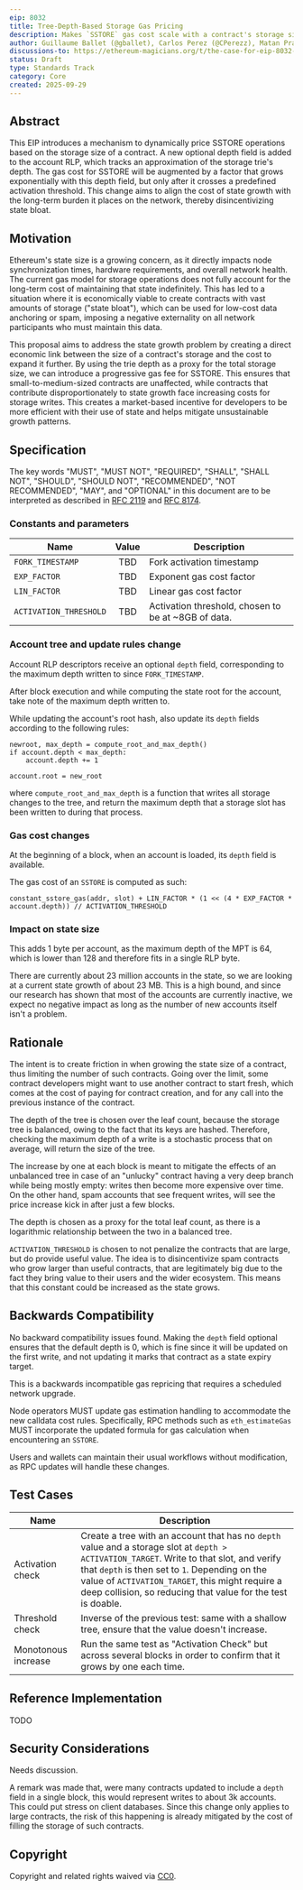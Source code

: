 ```yaml
---
eip: 8032
title: Tree-Depth-Based Storage Gas Pricing
description: Makes `SSTORE` gas cost scale with a contract's storage size to discourage state bloat.
author: Guillaume Ballet (@gballet), Carlos Perez (@CPerezz), Matan Prasma (@KanExtension), Wei Han Ng (@weiihann)
discussions-to: https://ethereum-magicians.org/t/the-case-for-eip-8032-in-glamsterdam-tree-depth-based-storage-gas-pricing/25619
status: Draft
type: Standards Track
category: Core
created: 2025-09-29
---
```


## Abstract

This EIP introduces a mechanism to dynamically price SSTORE operations based on the storage size of a contract. A new optional depth field is added to the account RLP, which tracks an approximation of the storage trie's depth. The gas cost for SSTORE will be augmented by a factor that grows exponentially with this depth field, but only after it crosses a predefined activation threshold. This change aims to align the cost of state growth with the long-term burden it places on the network, thereby disincentivizing state bloat.

## Motivation

Ethereum's state size is a growing concern, as it directly impacts node synchronization times, hardware requirements, and overall network health. The current gas model for storage operations does not fully account for the long-term cost of maintaining that state indefinitely. This has led to a situation where it is economically viable to create contracts with vast amounts of storage ("state bloat"), which can be used for low-cost data anchoring or spam, imposing a negative externality on all network participants who must maintain this data.

This proposal aims to address the state growth problem by creating a direct economic link between the size of a contract's storage and the cost to expand it further. By using the trie depth as a proxy for the total storage size, we can introduce a progressive gas fee for SSTORE. This ensures that small-to-medium-sized contracts are unaffected, while contracts that contribute disproportionately to state growth face increasing costs for storage writes. This creates a market-based incentive for developers to be more efficient with their use of state and helps mitigate unsustainable growth patterns.

## Specification

The key words "MUST", "MUST NOT", "REQUIRED", "SHALL", "SHALL NOT", "SHOULD", "SHOULD NOT", "RECOMMENDED", "NOT RECOMMENDED", "MAY", and "OPTIONAL" in this document are to be interpreted as described in [RFC 2119](https://www.rfc-editor.org/rfc/rfc2119) and [RFC 8174](https://www.rfc-editor.org/rfc/rfc8174).

### Constants and parameters

|Name|Value|Description|
|-|:-:|-|
|`FORK_TIMESTAMP`| TBD | Fork activation timestamp |
|`EXP_FACTOR` | TBD | Exponent gas cost factor |
|`LIN_FACTOR` | TBD | Linear gas cost factor |
| `ACTIVATION_THRESHOLD` | TBD | Activation threshold, chosen to be at ~8GB of data. |

### Account tree and update rules change

Account RLP descriptors receive an optional `depth` field, corresponding to the maximum depth written to since `FORK_TIMESTAMP`.

After block execution and while computing the state root for the account, take note of the maximum depth written to.

While updating the account's root hash, also update its `depth` fields according to the following rules:

```python=
newroot, max_depth = compute_root_and_max_depth()
if account.depth < max_depth:
    account.depth += 1
    
account.root = new_root
```

where `compute_root_and_max_depth` is a function that writes all storage changes to the tree, and return the maximum depth that a storage slot has been written to during that process.

### Gas cost changes

At the beginning of a block, when an account is loaded, its `depth` field is available.

The gas cost of an `SSTORE` is computed as such:

```python=
constant_sstore_gas(addr, slot) + LIN_FACTOR * (1 << (4 * EXP_FACTOR * account.depth)) // ACTIVATION_THRESHOLD
```

### Impact on state size

This adds 1 byte per account, as the maximum depth of the MPT is 64, which is lower than 128 and therefore fits in a single RLP byte.

There are currently about 23 million accounts in the state, so we are looking at a current state growth of about 23 MB. This is a high bound, and since our research has shown that most of the accounts are currently inactive, we expect no negative impact as long as the number of new accounts itself isn't a problem.

## Rationale

The intent is to create friction in when growing the state size of a contract, thus limiting the number of such contracts. Going over the limit, some contract developers might want to use another contract to start fresh, which comes at the cost of paying for contract creation, and for any call into the previous instance of the contract.

The depth of the tree is chosen over the leaf count, because the storage tree is balanced, owing to the fact that its keys are hashed. Therefore, checking the maximum depth of a write is a stochastic process that on average, will return the size of the tree.

The increase by one at each block is meant to mitigate the effects of an unbalanced tree in case of an "unlucky" contract having a very deep branch while being mostly empty: writes then become more expensive over time. On the other hand, spam accounts that see frequent writes, will see the price increase kick in after just a few blocks.

The depth is chosen as a proxy for the total leaf count, as there is a logarithmic relationship between the two in a balanced tree.

`ACTIVATION_THRESHOLD` is chosen to not penalize the contracts that are large, but do provide useful value. The idea is to disincentivize spam contracts who grow larger than useful contracts, that are legitimately big due to the fact they bring value to their users and the wider ecosystem. This means that this constant could be increased as the state grows.

## Backwards Compatibility

No backward compatibility issues found. Making the `depth` field optional ensures that the default depth is 0, which is fine since it will be updated on the first write, and not updating it marks that contract as a state expiry target.

This is a backwards incompatible gas repricing that requires a scheduled network upgrade.

Node operators MUST update gas estimation handling to accommodate the new calldata cost rules. Specifically, RPC methods such as `eth_estimateGas` MUST incorporate the updated formula for gas calculation when encountering an `SSTORE`.

Users and wallets can maintain their usual workflows without modification, as RPC updates will handle these changes.

## Test Cases

|Name|Description|
|-|-|
|Activation check|Create a tree with an account that has no `depth` value and a storage slot at `depth > ACTIVATION_TARGET`. Write to that slot, and verify that `depth` is then set to `1`. Depending on the value of `ACTIVATION_TARGET`, this might require a deep collision, so reducing that value for the test is doable.|
|Threshold check|Inverse of the previous test: same with a shallow tree, ensure that the value doesn't increase.|
|Monotonous increase|Run the same test as "Activation Check" but across several blocks in order to confirm that it grows by one each time. |

## Reference Implementation

TODO

## Security Considerations

Needs discussion.

A remark was made that, were many contracts updated to include a `depth` field in a single block, this would represent writes to about 3k accounts. This could put stress on client databases. Since this change only applies to large contracts, the risk of this happening is already mitigated by the cost of filling the storage of such contracts.

## Copyright

Copyright and related rights waived via [CC0](../LICENSE.md).
